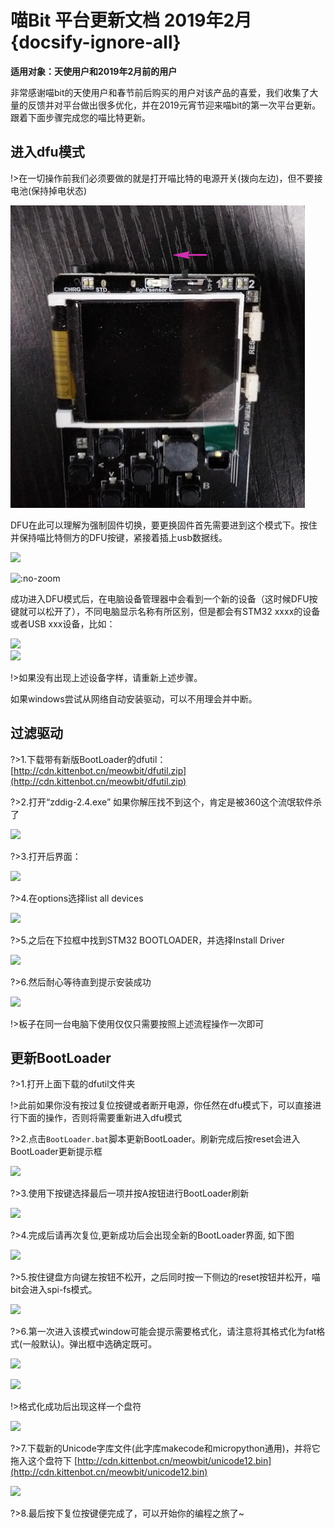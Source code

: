 # 喵Bit 平台更新文档 2019年2月 {docsify-ignore-all}

**适用对象：天使用户和2019年2月前的用户**

非常感谢喵bit的天使用户和春节前后购买的用户对该产品的喜爱，我们收集了大量的反馈并对平台做出很多优化，并在2019元宵节迎来喵bit的第一次平台更新。跟着下面步骤完成您的喵比特更新。

## 进入dfu模式

!>在一切操作前我们必须要做的就是打开喵比特的电源开关(拨向左边)，但不要接电池(保持掉电状态) 

![](image/update00.jpg)

DFU在此可以理解为强制固件切换，要更换固件首先需要进到这个模式下。按住并保持喵比特侧方的DFU按键，紧接着插上usb数据线。

![](https://s2.ax1x.com/2019/01/26/knLsSI.jpg)

![](https://s2.ax1x.com/2019/01/26/knL0FH.gif ':no-zoom')

成功进入DFU模式后，在电脑设备管理器中会看到一个新的设备（这时候DFU按键就可以松开了），不同电脑显示名称有所区别，但是都会有STM32 xxxx的设备或者USB xxx设备，比如：

![](https://s2.ax1x.com/2019/02/18/k61R8s.png)  
![](https://s2.ax1x.com/2019/02/18/k6xo8A.png)

!>如果没有出现上述设备字样，请重新上述步骤。

如果windows尝试从网络自动安装驱动，可以不用理会并中断。

## 过滤驱动

?>1.下载带有新版BootLoader的dfutil：[http://cdn.kittenbot.cn/meowbit/dfutil.zip](http://cdn.kittenbot.cn/meowbit/dfutil.zip)

?>2.打开“zddig-2.4.exe” 如果你解压找不到这个，肯定是被360这个流氓软件杀了

![](https://s2.ax1x.com/2019/02/18/k6QJsK.png)

?>3.打开后界面：

![](https://s2.ax1x.com/2019/01/26/knLTlq.png)

?>4.在options选择list all devices

![](https://s2.ax1x.com/2019/01/26/knL760.png)

?>5.之后在下拉框中找到STM32 BOOTLOADER，并选择Install Driver

![](https://s2.ax1x.com/2019/01/26/knLHXV.png)

?>6.然后耐心等待直到提示安装成功

![](https://s2.ax1x.com/2019/01/26/knLqmT.png)

!>板子在同一台电脑下使用仅仅只需要按照上述流程操作一次即可

## 更新BootLoader

?>1.打开上面下载的dfutil文件夹  

!>此前如果你没有按过复位按键或者断开电源，你任然在dfu模式下，可以直接进行下面的操作，否则将需要重新进入dfu模式  

?>2.点击`BootLoader.bat`脚本更新BootLoader。刷新完成后按reset会进入BootLoader更新提示框


![](https://s2.ax1x.com/2019/02/18/k6Q7LT.png)

?>3.使用下按键选择最后一项并按A按钮进行BootLoader刷新
  
![](https://s2.ax1x.com/2019/02/18/k6lSQx.jpg)

?>4.完成后请再次复位,更新成功后会出现全新的BootLoader界面, 如下图

![](https://s2.ax1x.com/2019/02/18/k6lPeO.jpg)


?>5.按住键盘方向键左按钮不松开，之后同时按一下侧边的reset按钮并松开，喵bit会进入spi-fs模式。

![](https://s2.ax1x.com/2019/02/18/k6llTg.jpg)

?>6.第一次进入该模式window可能会提示需要格式化，请注意将其格式化为fat格式(一般默认)。弹出框中选确定既可。

![](https://s2.ax1x.com/2019/02/18/k6lN60.png)  

![](https://s2.ax1x.com/2019/02/18/k6lUXV.png)  

!>格式化成功后出现这样一个盘符  
  
![](https://s2.ax1x.com/2019/02/18/k6l6pR.png)

?>7.下载新的Unicode字库文件(此字库makecode和micropython通用)，并将它拖入这个盘符下
[http://cdn.kittenbot.cn/meowbit/unicode12.bin](http://cdn.kittenbot.cn/meowbit/unicode12.bin)  

![](https://s2.ax1x.com/2019/02/18/k6ljHS.png)  

?>8.最后按下复位按键便完成了，可以开始你的编程之旅了~  


